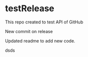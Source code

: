 # testRelease
This repo created to test API of GitHub 

New commit on release

Updated readme to add new code.

dsds
